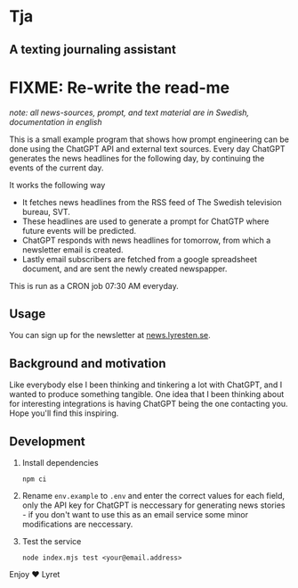 # Tja

## A texting journaling assistant

# FIXME: Re-write the read-me

_note: all news-sources, prompt, and text material are in Swedish, documentation in english_

This is a small example program that shows how prompt engineering can be done using the ChatGPT API and external text sources. Every day ChatGPT generates the news headlines for the following day, by continuing the events of the current day.

It works the following way

- It fetches news headlines from the RSS feed of The Swedish television bureau, SVT.
- These headlines are used to generate a prompt for ChatGTP where future events will be predicted.
- ChatGPT responds with news headlines for tomorrow, from which a newsletter email is created.
- Lastly email subscribers are fetched from a google spreadsheet document, and are sent the newly created newspapper.

This is run as a CRON job 07:30 AM everyday.

## Usage

You can sign up for the newsletter at [news.lyresten.se](https://news.lyresten.se).

## Background and motivation

Like everybody else I been thinking and tinkering a lot with ChatGPT, and I wanted to produce something tangible. One idea that I been thinking about for interesting integrations is having ChatGPT being the one contacting you. Hope you'll find this inspiring.

## Development

1. Install dependencies

   `npm ci`

2. Rename `env.example` to `.env` and enter the correct values for each field, only the API key for ChatGPT is neccessary for generating news stories - if you don't want to use this as an email service some minor modifications are neccessary.

3. Test the service

   `node index.mjs test <your@email.address>`

Enjoy ❤️
Lyret
